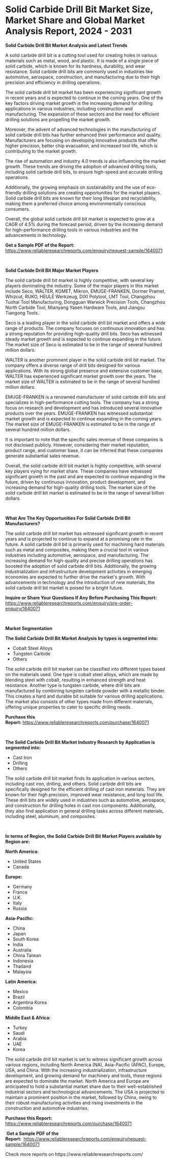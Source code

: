<p><h1>Solid Carbide Drill Bit Market Size, Market Share and Global Market Analysis Report, 2024 - 2031</h1></p><p><strong>Solid Carbide Drill Bit Market Analysis and Latest Trends</strong></p>
<p><p>A solid carbide drill bit is a cutting tool used for creating holes in various materials such as metal, wood, and plastic. It is made of a single piece of solid carbide, which is known for its hardness, durability, and wear resistance. Solid carbide drill bits are commonly used in industries like automotive, aerospace, construction, and manufacturing due to their high precision and efficiency in drilling operations.</p><p>The solid carbide drill bit market has been experiencing significant growth in recent years and is expected to continue in the coming years. One of the key factors driving market growth is the increasing demand for drilling applications in various industries, including construction and manufacturing. The expansion of these sectors and the need for efficient drilling solutions are propelling the market growth.</p><p>Moreover, the advent of advanced technologies in the manufacturing of solid carbide drill bits has further enhanced their performance and quality. Manufacturers are focusing on developing innovative products that offer higher precision, better chip evacuation, and increased tool life, which is contributing to the market growth.</p><p>The rise of automation and industry 4.0 trends is also influencing the market growth. These trends are driving the adoption of advanced drilling tools, including solid carbide drill bits, to ensure high-speed and accurate drilling operations.</p><p>Additionally, the growing emphasis on sustainability and the use of eco-friendly drilling solutions are creating opportunities for the market players. Solid carbide drill bits are known for their long lifespan and recyclability, making them a preferred choice among environmentally conscious consumers.</p><p>Overall, the global solid carbide drill bit market is expected to grow at a CAGR of 4.5% during the forecast period, driven by the increasing demand for high-performance drilling tools in various industries and the advancements in technology.</p></p>
<p><strong>Get a Sample PDF of the Report:&nbsp;</strong> <a href="https://www.reliableresearchreports.com/enquiry/request-sample/1640071">https://www.reliableresearchreports.com/enquiry/request-sample/1640071</a></p>
<p>&nbsp;</p>
<p><strong>Solid Carbide Drill Bit Major Market Players</strong></p>
<p><p>The solid carbide drill bit market is highly competitive, with several key players dominating the industry. Some of the major players in this market include Seco, WALTER, KOMET, Mikron, EMUGE-FRANKEN, Dormer Pramet, Whizcut, RUKO, HEULE Werkzeug, DIXI Polytool, LMT Tool, Changzhou Tuohai Tool Manufacturing, Dongguan Warwick Precision Tools, Changzhou North Carbide Tool, Mianyang Yasen Hardware Tools, and Jiangsu Tiangong Tools.</p><p>Seco is a leading player in the solid carbide drill bit market and offers a wide range of products. The company focuses on continuous innovation and has a strong reputation for providing high-quality drill bits. Seco has witnessed steady market growth and is expected to continue expanding in the future. The market size of Seco is estimated to be in the range of several hundred million dollars.</p><p>WALTER is another prominent player in the solid carbide drill bit market. The company offers a diverse range of drill bits designed for various applications. With its strong global presence and extensive customer base, WALTER has experienced significant market growth over the years. The market size of WALTER is estimated to be in the range of several hundred million dollars.</p><p>EMUGE-FRANKEN is a renowned manufacturer of solid carbide drill bits and specializes in high-performance cutting tools. The company has a strong focus on research and development and has introduced several innovative products over the years. EMUGE-FRANKEN has witnessed substantial market growth and is expected to continue expanding in the coming years. The market size of EMUGE-FRANKEN is estimated to be in the range of several hundred million dollars.</p><p>It is important to note that the specific sales revenue of these companies is not disclosed publicly. However, considering their market reputation, product range, and customer base, it can be inferred that these companies generate substantial sales revenue.</p><p>Overall, the solid carbide drill bit market is highly competitive, with several key players vying for market share. These companies have witnessed significant growth in the past and are expected to continue expanding in the future, driven by continuous innovation, product development, and increasing demand for high-quality drilling tools. The market size of the solid carbide drill bit market is estimated to be in the range of several billion dollars.</p></p>
<p>&nbsp;</p>
<p><strong>What Are The Key Opportunities For Solid Carbide Drill Bit Manufacturers?</strong></p>
<p><p>The solid carbide drill bit market has witnessed significant growth in recent years and is projected to continue to expand at a promising rate in the future. A solid carbide drill bit is primarily used for machining hard materials such as metal and composites, making them a crucial tool in various industries including automotive, aerospace, and manufacturing. The increasing demand for high-quality and precise drilling operations has boosted the adoption of solid carbide drill bits. Additionally, the growing industrialization and infrastructure development activities in emerging economies are expected to further drive the market's growth. With advancements in technology and the introduction of new materials, the solid carbide drill bit market is poised for a bright future.</p></p>
<p><strong>Inquire or Share Your Questions If Any Before Purchasing This Report:</strong> <a href="https://www.reliableresearchreports.com/enquiry/pre-order-enquiry/1640071">https://www.reliableresearchreports.com/enquiry/pre-order-enquiry/1640071</a></p>
<p>&nbsp;</p>
<p><strong>Market Segmentation</strong></p>
<p><strong>The Solid Carbide Drill Bit Market Analysis by types is segmented into:</strong></p>
<p><ul><li>Cobalt Steel Alloys</li><li>Tungsten Carbide</li><li>Others</li></ul></p>
<p><p>The solid carbide drill bit market can be classified into different types based on the materials used. One type is cobalt steel alloys, which are made by blending steel with cobalt, resulting in enhanced strength and heat resistance. Another type is tungsten carbide, where drill bits are manufactured by combining tungsten carbide powder with a metallic binder. This creates a hard and durable bit suitable for various drilling applications. The market also consists of other types made from different materials, offering unique properties to cater to specific drilling needs.</p></p>
<p><strong>Purchase this Report:&nbsp;</strong><a href="https://www.reliableresearchreports.com/purchase/1640071">https://www.reliableresearchreports.com/purchase/1640071</a></p>
<p>&nbsp;</p>
<p><strong>The Solid Carbide Drill Bit Market Industry Research by Application is segmented into:</strong></p>
<p><ul><li>Cast Iron</li><li>Drilling</li><li>Others</li></ul></p>
<p><p>The solid carbide drill bit market finds its application in various sectors, including cast iron, drilling, and others. Solid carbide drill bits are specifically designed for the efficient drilling of cast iron materials. They are known for their high precision, improved wear resistance, and long tool life. These drill bits are widely used in industries such as automotive, aerospace, and construction for drilling holes in cast iron components. Additionally, they also find application in general drilling tasks across different materials, including steel, aluminum, and composites.</p></p>
<p>&nbsp;</p>
<p><strong>In terms of Region, the Solid Carbide Drill Bit Market Players available by Region are:</strong></p>
<p>
    <p> <strong> North America: </strong>
        <ul>
            <li>United States</li>
            <li>Canada</li>
        </ul>
        </p> 
    <p> <strong> Europe: </strong>
        <ul>
            <li>Germany</li>
            <li>France</li>
            <li>U.K.</li>
            <li>Italy</li>
            <li>Russia</li>
        </ul>
        </p> 
    <p> <strong> Asia-Pacific: </strong>
        <ul>
            <li>China</li>
            <li>Japan</li>
            <li>South Korea</li>
            <li>India</li>
            <li>Australia</li>
            <li>China Taiwan</li>
            <li>Indonesia</li>
            <li>Thailand</li>
            <li>Malaysia</li>
        </ul>
        </p> 
    <p> <strong> Latin America: </strong>
        <ul>
            <li>Mexico</li>
            <li>Brazil</li>
            <li>Argentina Korea</li>
            <li>Colombia</li>
        </ul>
        </p> 
    <p> <strong> Middle East & Africa: </strong>
        <ul>
            <li>Turkey</li>
            <li>Saudi</li>
            <li>Arabia</li>
            <li>UAE</li>
            <li>Korea</li>
        </ul>
    </p>
    </p>
<p><p>The solid carbide drill bit market is set to witness significant growth across various regions, including North America (NA), Asia-Pacific (APAC), Europe, USA, and China. With the increasing industrialization, infrastructure development, and growing demand for machinery and tools, these regions are expected to dominate the market. North America and Europe are anticipated to hold a substantial market share due to their well-established industrial sectors and technological advancements. The USA is projected to maintain a prominent position in the market, followed by China, owing to their robust manufacturing activities and rising investments in the construction and automotive industries.</p></p>
<p><strong>Purchase this Report: </strong><a href="https://www.reliableresearchreports.com/purchase/1640071">https://www.reliableresearchreports.com/purchase/1640071</a></p>
<p>&nbsp;<strong>Get a Sample PDF of the Report:&nbsp;&nbsp;</strong><a href="https://www.reliableresearchreports.com/enquiry/request-sample/1640071">https://www.reliableresearchreports.com/enquiry/request-sample/1640071</a></p>
<p><strong></strong></p>
<p>Check more reports on https://www.reliableresearchreports.com/</p>